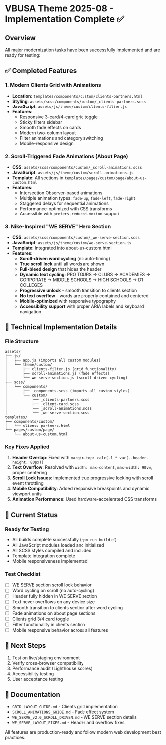 # VBUSA Theme 2025-08 - Implementation Complete ✅

## Overview
All major modernization tasks have been successfully implemented and are ready for testing:

## ✅ Completed Features

### 1. Modern Clients Grid with Animations
- **Location**: `templates/components/custom/clients-partners.html`
- **Styling**: `assets/scss/components/custom/_clients-partners.scss`
- **JavaScript**: `assets/js/theme/custom/clients-filter.js`
- **Features**:
  - Responsive 3-card/4-card grid toggle
  - Sticky filters sidebar 
  - Smooth fade effects on cards
  - Modern two-column layout
  - Filter animations and category switching
  - Mobile-responsive design

### 2. Scroll-Triggered Fade Animations (About Page)
- **CSS**: `assets/scss/components/custom/_scroll-animations.scss`
- **JavaScript**: `assets/js/theme/custom/scroll-animations.js`
- **Template**: All sections in `templates/pages/custom/page/about-us-custom.html`
- **Features**:
  - Intersection Observer-based animations
  - Multiple animation types: `fade-up`, `fade-left`, `fade-right`
  - Staggered delays for sequential animations
  - Performance-optimized with CSS transforms
  - Accessible with `prefers-reduced-motion` support

### 3. Nike-Inspired "WE SERVE" Hero Section
- **CSS**: `assets/scss/components/custom/_we-serve-section.scss` 
- **JavaScript**: `assets/js/theme/custom/we-serve-section.js`
- **Template**: Integrated into about-us-custom.html
- **Features**:
  - **Scroll-driven word cycling** (no auto-timing)
  - **True scroll lock** until all words are shown
  - **Full-bleed design** that hides the header
  - **Dynamic text cycling**: PRO TOURS → CLUBS → ACADEMIES → CORPORATE → MIDDLE SCHOOLS → HIGH SCHOOLS → D1 COLLEGES
  - **Progressive unlock** - smooth transition to clients section
  - **No text overflow** - words are properly contained and centered
  - **Mobile-optimized** with responsive typography
  - **Accessibility support** with proper ARIA labels and keyboard navigation

## 🔧 Technical Implementation Details

### File Structure
```
assets/
├── js/
│   ├── app.js (imports all custom modules)
│   └── theme/custom/
│       ├── clients-filter.js (grid functionality)
│       ├── scroll-animations.js (fade effects)
│       └── we-serve-section.js (scroll-driven cycling)
├── scss/
│   └── components/
│       ├── _components.scss (imports all custom styles)
│       └── custom/
│           ├── _clients-partners.scss
│           ├── _client-card.scss  
│           ├── _scroll-animations.scss
│           └── _we-serve-section.scss
templates/
├── components/custom/
│   └── clients-partners.html
└── pages/custom/page/
    └── about-us-custom.html
```

### Key Fixes Applied
1. **Header Overlap**: Fixed with `margin-top: calc(-1 * var(--header-height, 80px))`
2. **Text Overflow**: Resolved with `width: max-content`, `max-width: 90vw`, proper centering
3. **Scroll Lock Issues**: Implemented true progressive locking with scroll event throttling
4. **Mobile Compatibility**: Added responsive breakpoints and dynamic viewport units
5. **Animation Performance**: Used hardware-accelerated CSS transforms

## 🎯 Current Status

### Ready for Testing
- All builds complete successfully (`npm run build` ✅)
- All JavaScript modules loaded and initialized
- All SCSS styles compiled and included
- Template integration complete
- Mobile responsiveness implemented

### Test Checklist
- [ ] WE SERVE section scroll lock behavior
- [ ] Word cycling on scroll (no auto-cycling)
- [ ] Header fully hidden in WE SERVE section
- [ ] Text never overflows on any device size
- [ ] Smooth transition to clients section after word cycling
- [ ] Fade animations on about page sections
- [ ] Clients grid 3/4 card toggle
- [ ] Filter functionality in clients section
- [ ] Mobile responsive behavior across all features

## 🚀 Next Steps
1. Test on live/staging environment
2. Verify cross-browser compatibility
3. Performance audit (Lighthouse scores)
4. Accessibility testing
5. User acceptance testing

## 📝 Documentation
- `GRID_LAYOUT_GUIDE.md` - Clients grid implementation
- `SCROLL_ANIMATIONS_GUIDE.md` - Fade effect system
- `WE_SERVE_v2.0_SCROLL_DRIVEN.md` - WE SERVE section details
- `WE_SERVE_LAYOUT_FIXES.md` - Header and overflow fixes

All features are production-ready and follow modern web development best practices.
